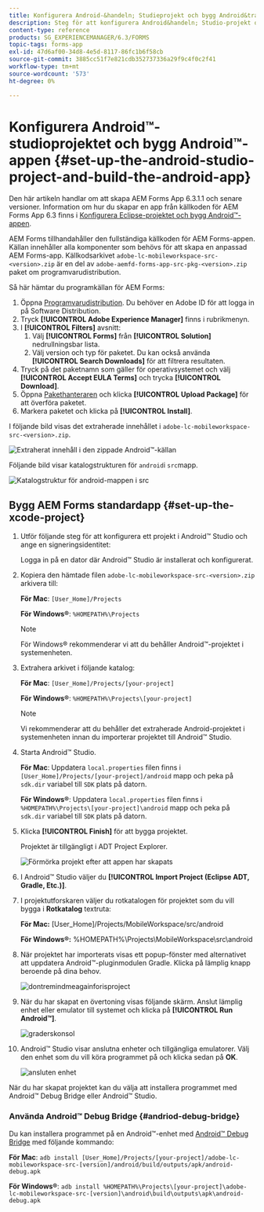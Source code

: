 ```yaml
---
title: Konfigurera Android-&handeln; Studieprojekt och bygg Android&trade. app
description: Steg för att konfigurera Android&handeln; Studio-projekt och bygg installationsprogrammet för Forms-appen Adobe Experience Manager (AEM)
content-type: reference
products: SG_EXPERIENCEMANAGER/6.3/FORMS
topic-tags: forms-app
exl-id: 47d6af00-34d8-4e5d-8117-86fc1b6f58cb
source-git-commit: 3885cc51f7e821cdb352737336a29f9c4f0c2f41
workflow-type: tm+mt
source-wordcount: '573'
ht-degree: 0%

---
```


# Konfigurera Android™-studioprojektet och bygg Android™-appen {#set-up-the-android-studio-project-and-build-the-android-app}

Den här artikeln handlar om att skapa AEM Forms App 6.3.1.1 och senare versioner. Information om hur du skapar en app från källkoden för AEM Forms App 6.3 finns i [Konfigurera Eclipse-projektet och bygg Android™-appen](/help/forms/using/setup-eclipse-project-build-installer.md).

AEM Forms tillhandahåller den fullständiga källkoden för AEM Forms-appen. Källan innehåller alla komponenter som behövs för att skapa en anpassad AEM Forms-app. Källkodsarkivet `adobe-lc-mobileworkspace-src-<version>.zip` är en del av `adobe-aemfd-forms-app-src-pkg-<version>.zip` paket om programvarudistribution.

Så här hämtar du programkällan för AEM Forms:

1. Öppna [Programvarudistribution](https://experience.adobe.com/downloads). Du behöver en Adobe ID för att logga in på Software Distribution.
1. Tryck **[!UICONTROL Adobe Experience Manager]** finns i rubrikmenyn.
1. I **[!UICONTROL Filters]** avsnitt:
   1. Välj **[!UICONTROL Forms]** från **[!UICONTROL Solution]** nedrullningsbar lista.
   2. Välj version och typ för paketet. Du kan också använda **[!UICONTROL Search Downloads]** för att filtrera resultaten.
1. Tryck på det paketnamn som gäller för operativsystemet och välj **[!UICONTROL Accept EULA Terms]** och trycka **[!UICONTROL Download]**.
1. Öppna [Pakethanteraren](https://experienceleague.adobe.com/docs/experience-manager-65/administering/contentmanagement/package-manager.html)  och klicka **[!UICONTROL Upload Package]** för att överföra paketet.
1. Markera paketet och klicka på **[!UICONTROL Install]**.

I följande bild visas det extraherade innehållet i `adobe-lc-mobileworkspace-src-<version>.zip`.

![Extraherat innehåll i den zippade Android™-källan](assets/mws-content-1.png)

Följande bild visar katalogstrukturen för `android`i `src`mapp.

![Katalogstruktur för android-mappen i src](assets/android-folder.png)

## Bygg AEM Forms standardapp {#set-up-the-xcode-project}

1. Utför följande steg för att konfigurera ett projekt i Android™ Studio och ange en signeringsidentitet:

   Logga in på en dator där Android™ Studio är installerat och konfigurerat.

1. Kopiera den hämtade filen `adobe-lc-mobileworkspace-src-<version>.zip` arkivera till:

   **För Mac**: `[User_Home]/Projects`

   **För Windows®**: `%HOMEPATH%\Projects`

   >[!NOTE]
   >
   >För Windows® rekommenderar vi att du behåller Android™-projektet i systemenheten.

1. Extrahera arkivet i följande katalog:

   **För Mac**: `[User_Home]/Projects/[your-project]`

   **För Windows®**: `%HOMEPATH%\Projects\[your-project]`

   >[!NOTE]
   >
   Vi rekommenderar att du behåller det extraherade Android-projektet i systemenheten innan du importerar projektet till Android™ Studio.

1. Starta Android™ Studio.

   **För Mac**: Uppdatera `local.properties` filen finns i `[User_Home]/Projects/[your-project]/android` mapp och peka på `sdk.dir` variabel till `SDK` plats på datorn.

   **För Windows®**: Uppdatera `local.properties` filen finns i `%HOMEPATH%\Projects\[your-project]\android` mapp och peka på `sdk.dir` variabel till `SDK` plats på datorn.

1. Klicka **[!UICONTROL Finish]** för att bygga projektet.

   Projektet är tillgängligt i ADT Project Explorer.

   ![Förmörka projekt efter att appen har skapats](assets/eclipsebuildmws.png)

1. I Android™ Studio väljer du **[!UICONTROL Import Project (Eclipse ADT, Gradle, Etc.)]**.
1. I projektutforskaren väljer du rotkatalogen för projektet som du vill bygga i **Rotkatalog** textruta:

   **För Mac:** [User_Home]/Projects/MobileWorkspace/src/android

   **För Windows®:** %HOMEPATH%\Projects\MobileWorkspace\src\android

1. När projektet har importerats visas ett popup-fönster med alternativet att uppdatera Android™-pluginmodulen Gradle. Klicka på lämplig knapp beroende på dina behov.

   ![dontremindmeagainforisproject](assets/dontremindmeagainforthisproject.png)

1. När du har skapat en övertoning visas följande skärm. Anslut lämplig enhet eller emulator till systemet och klicka på **[!UICONTROL Run Android™]**.

   ![graderskonsol](assets/gradleconsole.png)

1. Android™ Studio visar anslutna enheter och tillgängliga emulatorer. Välj den enhet som du vill köra programmet på och klicka sedan på **OK**.

   ![ansluten enhet](assets/connecteddevice.png)

När du har skapat projektet kan du välja att installera programmet med Android™ Debug Bridge eller Android™ Studio.

### Använda Android™ Debug Bridge {#andriod-debug-bridge}

Du kan installera programmet på en Android™-enhet med [Android™ Debug Bridge](https://developer.android.com/tools/adb) med följande kommando:

**För Mac**: `adb install [User_Home]/Projects/[your-project]/adobe-lc-mobileworkspace-src-[version]/android/build/outputs/apk/android-debug.apk`

**För Windows®**: `adb install %HOMEPATH%\Projects\[your-project]\adobe-lc-mobileworkspace-src-[version]\android\build\outputs\apk\android-debug.apk`
